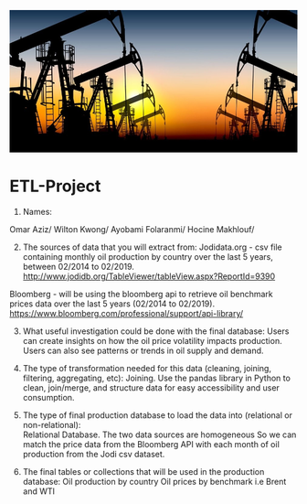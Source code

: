 ![etl.png](etl.png)



# ETL-Project

1. Names:

Omar Aziz/
Wilton Kwong/
Ayobami Folaranmi/
Hocine Makhlouf/

2. The sources of data that you will extract from:
Jodidata.org - csv file containing monthly oil production by country over the last 5 years, between 02/2014 to 02/2019.
http://www.jodidb.org/TableViewer/tableView.aspx?ReportId=9390

 Bloomberg - will be using the bloomberg api to retrieve oil benchmark prices data over the last 5 years (02/2014 to 02/2019).
https://www.bloomberg.com/professional/support/api-library/


3. What useful investigation could be done with the final database: 
Users can create insights on how the oil price volatility impacts production.
Users can also see patterns or trends in oil supply  and  demand. 


4. The type of transformation needed for this data (cleaning, joining, filtering, aggregating, etc):
Joining.
Use the pandas library in Python to clean, join/merge, and structure data for easy accessibility and user consumption.

 5. The type of final production database to load the data into (relational or non-relational):  
Relational Database. The two data sources are homogeneous
 So we can match the price data from the Bloomberg API with each month of oil production from the Jodi csv dataset.

6. The final tables or collections that will be used in the production database:
Oil production by country 
Oil prices by benchmark i.e Brent and WTI
